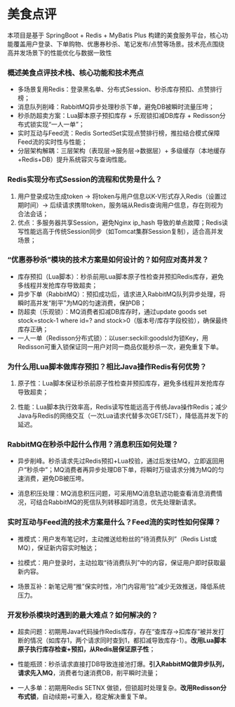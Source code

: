 # 美食点评

本项目是基于 SpringBoot + Redis + MyBatis Plus 构建的美食服务平台，核心功能覆盖用户登录、下单购物、优惠券秒杀、笔记发布/点赞等场景。技术亮点围绕高并发场景下的性能优化与数据一致性

### 概述美食点评技术栈、核心功能和技术亮点
* 多场景复用Redis：登录黑名单、分布式Session、秒杀库存预扣、点赞排行榜；
* 消息队列削峰：RabbitMQ异步处理秒杀下单，避免DB被瞬时流量压垮；
* 秒杀防超卖方案：Lua脚本原子预扣库存 + 乐观锁扣减DB库存 + Redisson分布式锁实现“一人一单”；
* 实时互动与Feed流：Redis SortedSet实现点赞排行榜，推拉结合模式保障Feed流的实时性与性能；
* 分层架构解耦：三层架构（表现层→服务层→数据层）+ 多级缓存（本地缓存+Redis+DB）提升系统容灾与查询性能。

### Redis实现分布式Session的流程和优势是什么？
1. 用户登录成功生成token → 将token与用户信息以K-V形式存入Redis（设置过期时间）→ 后续请求携带token，服务端从Redis查询用户信息，存在则视为合法会话；
2. 优点：多服务器共享Session，避免Nginx ip_hash 导致的单点故障；Redis读写性能远高于传统Session同步（如Tomcat集群Session复制），适合高并发场景；

### “优惠券秒杀”模块的技术方案是如何设计的？如何应对高并发？
* 库存预扣（Lua脚本）：秒杀前用Lua脚本原子性检查并预扣Redis库存，避免多线程并发抢库存导致超卖；
* 异步下单（RabbitMQ）：预扣成功后，请求进入RabbitMQ队列异步处理，将瞬时高并发“削平”为MQ的匀速消费，保护DB；
* 防超卖（乐观锁）：MQ消费者扣减DB库存时，通过update goods set stock=stock-1 where id=? and stock>0（版本号/库存字段校验），确保最终库存正确；
* 一人一单（Redisson分布式锁）：以user:seckill:goodsId为锁Key，用Redisson可重入锁保证同一用户对同一商品仅能秒杀一次，避免重复下单。

### 为什么用Lua脚本做库存预扣？相比Java操作Redis有何优势？

1. 原子性：Lua脚本保证秒杀前原子性检查并预扣库存，避免多线程并发抢库存导致超卖；

2. 性能：Lua脚本执行效率高，Redis读写性能远高于传统Java操作Redis；减少Java与Redis的网络交互（一次Lua请求代替多次GET/SET），降低高并发下的延迟。


### RabbitMQ在秒杀中起什么作用？消息积压如何处理？
* 异步削峰。秒杀请求先过Redis预扣+Lua校验，通过后发往MQ，立即返回用户“秒杀中”；MQ消费者再异步处理DB下单，将瞬时万级请求分摊为MQ的匀速消费，避免DB被压垮。

* 消息积压处理：MQ消息积压问题，可采用MQ消息轨迹功能查看消息消费情况，可结合RabbitMQ的死信队列转移超时消息，优先处理新请求。

### 实时互动与Feed流的技术方案是什么？Feed流的实时性如何保障？

* 推模式：用户发布笔记时，主动推送给粉丝的“待消费队列”（Redis List或MQ），保证新内容实时触达；

* 拉模式：用户登录时，主动拉取“待消费队列”中的内容，保证用户即时获取最新内容。

* 场景互补：新笔记用“推”保实时性，冷门内容用“拉”减少无效推送，降低系统压力。

### 开发秒杀模块时遇到的最大难点？如何解决的？
* 超卖问题：初期用Java代码操作Redis库存，存在“查库存→扣库存”被并发打断的情况（如库存1，两个请求同时查到1，都扣减导致库存-1）。**改用Lua脚本原子执行库存检查+预扣，从Redis层保证原子性**；

* 性能瓶颈：秒杀请求直接打DB导致连接池打爆。**引入RabbitMQ做异步队列，请求先入MQ**，消费者匀速消费DB，削平瞬时流量；

* 一人多单：初期用Redis SETNX 做锁，但锁超时处理复杂。**改用Redisson分布式锁**，自动续期+可重入，稳定解决重复下单。
